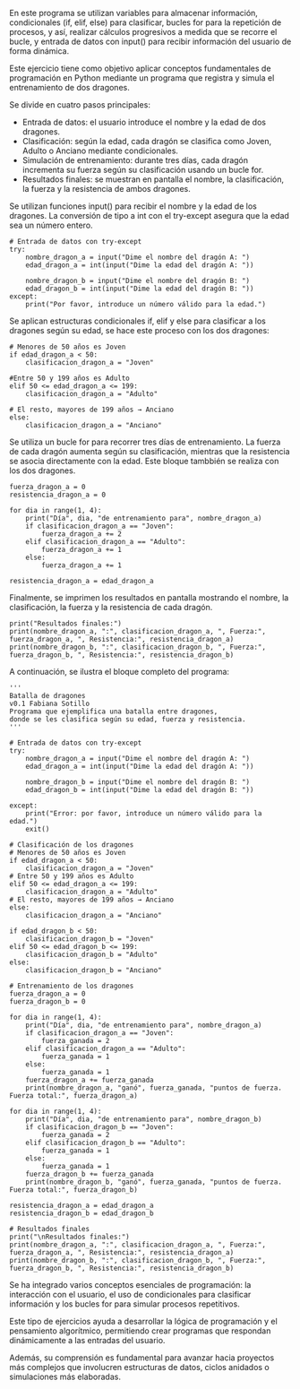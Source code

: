 En este programa se utilizan variables para almacenar información, condicionales (if, elif, else) para clasificar, bucles for para la repetición de procesos, y así, realizar cálculos progresivos a medida que se recorre el bucle, y entrada de datos con input() para recibir información del usuario de forma dinámica.

Este ejercicio tiene como objetivo aplicar conceptos fundamentales de programación en Python mediante un programa que registra y simula el entrenamiento de dos dragones.

Se divide en cuatro pasos principales:
- Entrada de datos: el usuario introduce el nombre y la edad de dos dragones.
- Clasificación: según la edad, cada dragón se clasifica como Joven, Adulto o Anciano mediante condicionales.
- Simulación de entrenamiento: durante tres días, cada dragón incrementa su fuerza según su clasificación usando un bucle for.
- Resultados finales: se muestran en pantalla el nombre, la clasificación, la fuerza y la resistencia de ambos dragones.

Se utilizan funciones input() para recibir el nombre y la edad de los dragones. La conversión de tipo a int con el try-except asegura que la edad sea un número entero.
```
# Entrada de datos con try-except
try:
    nombre_dragon_a = input("Dime el nombre del dragón A: ")
    edad_dragon_a = int(input("Dime la edad del dragón A: "))

    nombre_dragon_b = input("Dime el nombre del dragón B: ")
    edad_dragon_b = int(input("Dime la edad del dragón B: "))
except:
    print("Por favor, introduce un número válido para la edad.")
```

Se aplican estructuras condicionales if, elif y else para clasificar a los dragones según su edad, se hace este proceso con los dos dragones:
```
# Menores de 50 años es Joven
if edad_dragon_a < 50:
    clasificacion_dragon_a = "Joven"
		
#Entre 50 y 199 años es Adulto
elif 50 <= edad_dragon_a <= 199:
    clasificacion_dragon_a = "Adulto"
		
# El resto, mayores de 199 años → Anciano
else:
    clasificacion_dragon_a = "Anciano"
```

Se utiliza un bucle for para recorrer tres días de entrenamiento. La fuerza de cada dragón aumenta según su clasificación, mientras que la resistencia se asocia directamente con la edad. Este bloque tambbién se realiza con los dos dragones.
```
fuerza_dragon_a = 0
resistencia_dragon_a = 0

for dia in range(1, 4):
    print("Día", dia, "de entrenamiento para", nombre_dragon_a)
    if clasificacion_dragon_a == "Joven":
        fuerza_dragon_a += 2
    elif clasificacion_dragon_a == "Adulto":
        fuerza_dragon_a += 1
    else:
        fuerza_dragon_a += 1

resistencia_dragon_a = edad_dragon_a 
```
Finalmente, se imprimen los resultados en pantalla mostrando el nombre, la clasificación, la fuerza y la resistencia de cada dragón.
```
print("Resultados finales:")
print(nombre_dragon_a, ":", clasificacion_dragon_a, ", Fuerza:", fuerza_dragon_a, ", Resistencia:", resistencia_dragon_a)
print(nombre_dragon_b, ":", clasificacion_dragon_b, ", Fuerza:", fuerza_dragon_b, ", Resistencia:", resistencia_dragon_b)
```

A continuación, se ilustra el bloque completo del programa:
```
'''
Batalla de dragones
v0.1 Fabiana Sotillo
Programa que ejemplifica una batalla entre dragones,
donde se les clasifica según su edad, fuerza y resistencia.
'''

# Entrada de datos con try-except
try:
    nombre_dragon_a = input("Dime el nombre del dragón A: ")
    edad_dragon_a = int(input("Dime la edad del dragón A: "))

    nombre_dragon_b = input("Dime el nombre del dragón B: ")
    edad_dragon_b = int(input("Dime la edad del dragón B: "))

except:
    print("Error: por favor, introduce un número válido para la edad.")
    exit()

# Clasificación de los dragones
# Menores de 50 años es Joven
if edad_dragon_a < 50:
    clasificacion_dragon_a = "Joven"
# Entre 50 y 199 años es Adulto
elif 50 <= edad_dragon_a <= 199:
    clasificacion_dragon_a = "Adulto"
# El resto, mayores de 199 años → Anciano
else:
    clasificacion_dragon_a = "Anciano"

if edad_dragon_b < 50:
    clasificacion_dragon_b = "Joven"
elif 50 <= edad_dragon_b <= 199:
    clasificacion_dragon_b = "Adulto"
else:
    clasificacion_dragon_b = "Anciano"

# Entrenamiento de los dragones
fuerza_dragon_a = 0
fuerza_dragon_b = 0

for dia in range(1, 4):
    print("Día", dia, "de entrenamiento para", nombre_dragon_a)
    if clasificacion_dragon_a == "Joven":
        fuerza_ganada = 2
    elif clasificacion_dragon_a == "Adulto":
        fuerza_ganada = 1
    else:
        fuerza_ganada = 1
    fuerza_dragon_a += fuerza_ganada
    print(nombre_dragon_a, "ganó", fuerza_ganada, "puntos de fuerza. Fuerza total:", fuerza_dragon_a)

for dia in range(1, 4):
    print("Día", dia, "de entrenamiento para", nombre_dragon_b)
    if clasificacion_dragon_b == "Joven":
        fuerza_ganada = 2
    elif clasificacion_dragon_b == "Adulto":
        fuerza_ganada = 1
    else:
        fuerza_ganada = 1
    fuerza_dragon_b += fuerza_ganada
    print(nombre_dragon_b, "ganó", fuerza_ganada, "puntos de fuerza. Fuerza total:", fuerza_dragon_b)

resistencia_dragon_a = edad_dragon_a
resistencia_dragon_b = edad_dragon_b

# Resultados finales
print("\nResultados finales:")
print(nombre_dragon_a, ":", clasificacion_dragon_a, ", Fuerza:", fuerza_dragon_a, ", Resistencia:", resistencia_dragon_a)
print(nombre_dragon_b, ":", clasificacion_dragon_b, ", Fuerza:", fuerza_dragon_b, ", Resistencia:", resistencia_dragon_b)
```

Se ha integrado varios conceptos esenciales de programación: la interacción con el usuario, el uso de condicionales para clasificar información y los bucles for para simular procesos repetitivos.

Este tipo de ejercicios ayuda a desarrollar la lógica de programación y el pensamiento algorítmico, permitiendo crear programas que respondan dinámicamente a las entradas del usuario.

Además, su comprensión es fundamental para avanzar hacia proyectos más complejos que involucren estructuras de datos, ciclos anidados o simulaciones más elaboradas.